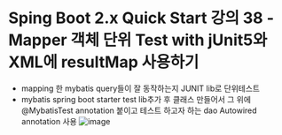 # Sping Boot 2.x Quick Start 강의 38 - Mapper 객체 단위 Test with jUnit5와 XML에 resultMap 사용하기
* mapping 한 mybatis query들이 잘 동작하는지 JUNIT lib로 단위테스트
* mybatis spring boot starter test lib추가 후 클래스 만들어서 그 위에 @MybatisTest annotation 붙이고 테스트 하고자 하는 dao Autowired annotation 사용
![image](https://user-images.githubusercontent.com/40667871/227234411-2caf0535-5b1a-44e4-be1e-ea297f3581b1.png)
